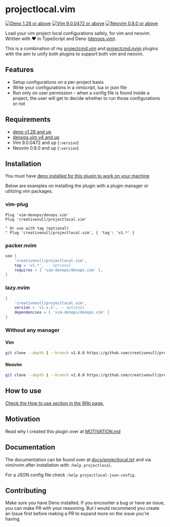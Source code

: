 # projectlocal.vim

[![Deno 1.28 or above](https://img.shields.io/badge/Deno-Support%201.28-purple.svg?logo=deno)](https://github.com/denoland/deno/tree/v1.28)
[![Vim 9.0.0472 or above](https://img.shields.io/badge/Vim-Support%209.0.0472-purple.svg?logo=vim)](https://github.com/vim/vim/tree/v9.0.0472)
[![Neovim 0.8.0 or above](https://img.shields.io/badge/Neovim-Support%200.8.0-purple.svg?logo=neovim&logoColor=white)](https://github.com/neovim/neovim/tree/v0.8.0)

Load your vim project local configurations safely, for vim and neovim. Written with ♥ in TypeScript and Deno
([denops.vim][denops]).

This is a combination of my [projectcmd.vim][pcmdvim] and [projectcmd.nvim][pcmdnvim] plugins with the aim to unify both
plugins to support both vim and neovim.

<!--
## TODO

+ JSON file
    + [X] Add JSON schema
    + [ ] Add [ALE][ale] support
    + [ ] Add efmls and diagnosticls support via [efmls-configs][efmls-configs] and [diagnosticls-configs][diagnosticls-configs]
    + [ ] Add [neoformat][neoformat] support
    + [ ] Add [neomake][neomake] support
    + [ ] Add [nvim-lint][nvim-lint] support
    + [ ] Add [null-ls][null-ls] support
-->

## Features

+ Setup configurations on a per-project basis
+ Write your configurations in a vimscript, lua or json file
+ Run only on user permission - when a config file is found inside a project, the user will get to decide whether to
  run those configurations or not

## Requirements

+ [deno v1.28 and up](https://deno.land)
+ [denops.vim v4 and up][denops]
+ Vim 9.0.0472 and up (`:version`)
+ Neovim 0.8.0 and up (`:version`)

## Installation

You must have [deno installed for this plugin to work on your machine](https://deno.land)

Below are examples on installing the plugin with a plugin manager or utilizing vim packages.

### vim-plug

```vim
Plug 'vim-denops/denops.vim'
Plug 'creativenull/projectlocal.vim'

" Or use with tag (optional)
" Plug 'creativenull/projectlocal.vim', { 'tag': 'v1.*' }
```

### packer.nvim

```lua
use {
    'creativenull/projectlocal.vim',
    tag = 'v1.*', -- optional
    requires = { 'vim-denops/denops.vim' },
}
```

### lazy.nvim

```lua
{
    'creativenull/projectlocal.vim',
    version = 'v1.x.x', -- optional
    dependencies = { 'vim-denops/denops.vim' }
}
```

### Without any manager

#### Vim

```sh
git clone --depth 1 --branch v1.0.0 https://github.com/creativenull/projectlocal.vim ~/.vim/pack/creativenull/start/projectlocal.vim
```

#### Neovim

```sh
git clone --depth 1 --branch v1.0.0 https://github.com/creativenull/projectlocal.vim ~/.local/share/nvim/site/pack/creativenull/start/projectlocal.vim
```

## How to use

[Check the How to use section in the Wiki page.](https://github.com/creativenull/projectlocal-vim/wiki#how-to-use)

## Motivation

Read why I created this plugin over at [MOTIVATION.md](./MOTIVATION.md)

## Documentation

The documentation can be found over at [docs/projectlocal.txt][docs] and via vim/nvim after installation with
`:help projectlocal`.

For a JSON config file check `:help projectlocal-json-config`.

## Contributing

Make sure you have Deno installed. If you encounter a bug or have an issue, you can make PR with your reasoning. But I
would recommend you create an Issue first before making a PR to expand more on the issue you're having.

[vim-exrc]: https://vimhelp.org/options.txt.html#'exrc'
[vim-secure]: https://vimhelp.org/options.txt.html#'secure'
[denops]: https://github.com/vim-denops/denops.vim
[pcmdvim]: https://github.com/creativenull/projectcmd.vim
[pcmdnvim]: https://github.com/creativenull/projectcmd.nvim
[docs]: doc/projectlocal.txt
[efmls-configs]: https://github.com/creativenull/efmls-configs-nvim
[diagnosticls-configs]: https://github.com/creativenull/diagnosticls-configs-nvim
[ale]: https://github.com/dense-analysis/ale
[null-ls]: https://github.com/jose-elias-alvarez/null-ls.nvim
[nvim-lint]: https://github.com/mfussenegger/nvim-lint
[neoformat]: https://github.com/sbdchd/neoformat
[neomake]: https://github.com/neomake/neomake
